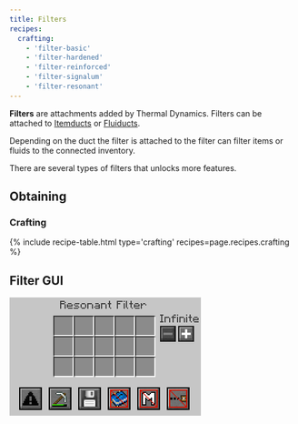 ```yaml
--- 
title: Filters 
recipes: 
  crafting: 
    - 'filter-basic' 
    - 'filter-hardened' 
    - 'filter-reinforced' 
    - 'filter-signalum' 
    - 'filter-resonant' 
--- 
```



**Filters** are attachments added by Thermal Dynamics. Filters can be attached to [Itemducts](/docs/thermal-dynamics/ducts/itemducts/) or [Fluiducts](/docs/thermal-dynamics/ducts/fluiducts/).

Depending on the duct the filter is attached to the filter can filter items or fluids to the connected inventory.

There are several types of filters that unlocks more features.


Obtaining
---------

### Crafting
{% include recipe-table.html type='crafting' recipes=page.recipes.crafting %}

Filter GUI
--------

![Resonant Filter GUI](/assets/images/thermal-dynamics/gui-filter.png)